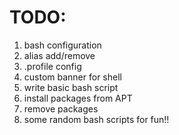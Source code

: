 TODO:
=======

1. bash configuration
2. alias add/remove
3. .profile config
4. custom banner for shell
5. write basic bash script
6. install packages from APT 
7. remove packages 
8. some random bash scripts for fun!!
